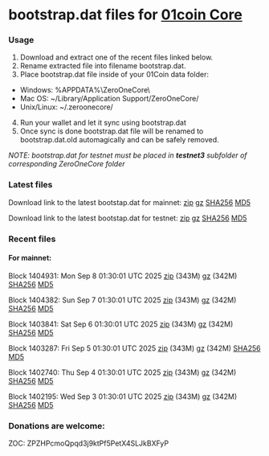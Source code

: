 # bootstrap.dat files for [01coin Core](https://01coin.io)

### Usage

1. Download and extract one of the recent files linked below.
2. Rename extracted file into filename bootstrap.dat.
3. Place bootstrap.dat file inside of your 01Coin data folder:
 - Windows: %APPDATA%\ZeroOneCore\
 - Mac OS: ~/Library/Application Support/ZeroOneCore/
 - Unix/Linux: ~/.zeroonecore/
4. Run your wallet and let it sync using bootstrap.dat
5. Once sync is done bootstrap.dat file will be renamed to bootstrap.dat.old automagically and can be safely removed.

_NOTE: bootstrap.dat for testnet must be placed in **testnet3** subfolder of corresponding ZeroOneCore folder_

### Latest files
Download link to the latest bootstap.dat for mainnet: [zip](https://files.01coin.io/mainnet/bootstrap.dat.zip) [gz](https://files.01coin.io/mainnet/bootstrap.dat.tar.gz) [SHA256](https://files.01coin.io/mainnet/sha256.txt) [MD5](https://files.01coin.io/mainnet/md5.txt)

Download link to the latest bootstap.dat for testnet: [zip](https://files.01coin.io/testnet/bootstrap.dat.zip) [gz](https://files.01coin.io/testnet/bootstrap.dat.tar.gz) [SHA256](https://files.01coin.io/testnet/sha256.txt) [MD5](https://files.01coin.io/testnet/md5.txt)

### Recent files

#### For mainnet:

Block 1404931: Mon Sep  8 01:30:01 UTC 2025 [zip](https://files.01coin.io/mainnet/2025-09-08/bootstrap.dat.zip) (343M) [gz](https://files.01coin.io/mainnet/2025-09-08/bootstrap.dat.tar.gz) (342M) [SHA256](https://files.01coin.io/mainnet/2025-09-08/sha256.txt) [MD5](https://files.01coin.io/mainnet/2025-09-08/md5.txt)

Block 1404382: Sun Sep  7 01:30:01 UTC 2025 [zip](https://files.01coin.io/mainnet/2025-09-07/bootstrap.dat.zip) (343M) [gz](https://files.01coin.io/mainnet/2025-09-07/bootstrap.dat.tar.gz) (342M) [SHA256](https://files.01coin.io/mainnet/2025-09-07/sha256.txt) [MD5](https://files.01coin.io/mainnet/2025-09-07/md5.txt)

Block 1403841: Sat Sep  6 01:30:01 UTC 2025 [zip](https://files.01coin.io/mainnet/2025-09-06/bootstrap.dat.zip) (343M) [gz](https://files.01coin.io/mainnet/2025-09-06/bootstrap.dat.tar.gz) (342M) [SHA256](https://files.01coin.io/mainnet/2025-09-06/sha256.txt) [MD5](https://files.01coin.io/mainnet/2025-09-06/md5.txt)

Block 1403287: Fri Sep  5 01:30:01 UTC 2025 [zip](https://files.01coin.io/mainnet/2025-09-05/bootstrap.dat.zip) (343M) [gz](https://files.01coin.io/mainnet/2025-09-05/bootstrap.dat.tar.gz) (342M) [SHA256](https://files.01coin.io/mainnet/2025-09-05/sha256.txt) [MD5](https://files.01coin.io/mainnet/2025-09-05/md5.txt)

Block 1402740: Thu Sep  4 01:30:01 UTC 2025 [zip](https://files.01coin.io/mainnet/2025-09-04/bootstrap.dat.zip) (343M) [gz](https://files.01coin.io/mainnet/2025-09-04/bootstrap.dat.tar.gz) (342M) [SHA256](https://files.01coin.io/mainnet/2025-09-04/sha256.txt) [MD5](https://files.01coin.io/mainnet/2025-09-04/md5.txt)

Block 1402195: Wed Sep  3 01:30:01 UTC 2025 [zip](https://files.01coin.io/mainnet/2025-09-03/bootstrap.dat.zip) (343M) [gz](https://files.01coin.io/mainnet/2025-09-03/bootstrap.dat.tar.gz) (342M) [SHA256](https://files.01coin.io/mainnet/2025-09-03/sha256.txt) [MD5](https://files.01coin.io/mainnet/2025-09-03/md5.txt)


### Donations are welcome:

ZOC: ZPZHPcmoQpqd3j9ktPf5PetX4SLJkBXFyP
